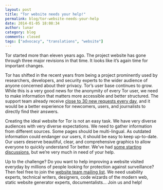 ```yaml
---
layout: post
title: "Tor website needs your help!"
permalink: blog/tor-website-needs-your-help
date: 2014-01-05 18:08:34
author: lunar
category: blog
comments: closed
tags: ["advocacy", "translations", "website"]
---
```


Tor started more than eleven years ago. The project website has gone through three major revisions in that time. It looks like it’s again time for important changes.

Tor has shifted in the recent years from being a project prominently used by researchers, developers, and security experts to the wider audience of anyone concerned about their privacy. Tor’s user base continues to grow. While this is a very good news for the anonymity of every Tor user, we need to make information that matters more accessible and better structured. The support team already receive [close to 30 new requests every day](https://lists.torproject.org/pipermail/tor-reports/2014-January/000419.html), and it would be a better experience for newcomers, users, and journalists to directly find their answers.

Creating the ideal website for Tor is not an easy task. We have very diverse audiences with very diverse expectations. We need to gather information from different sources. Some pages should be multi-lingual. As outdated information could endanger our users, it should be easy to keep up-to-date. Our users deserve beautiful, clear, and comprehensive graphics to allow everyone to quickly understand Tor better. We’ve had [some starting discussions](https://trac.torproject.org/projects/tor/ticket/3593), but we’re very much in need of your help.

Up to the challenge? Do you want to help improving a website visited everyday by millions of people looking for protection against surveillance? Then feel free to join the [website team mailing list](https://lists.torproject.org/cgi-bin/mailman/listinfo/www-team). We need usability experts, technical writers, designers, code wizards of the modern web, static website generator experts, documentalists… Join us and help!
